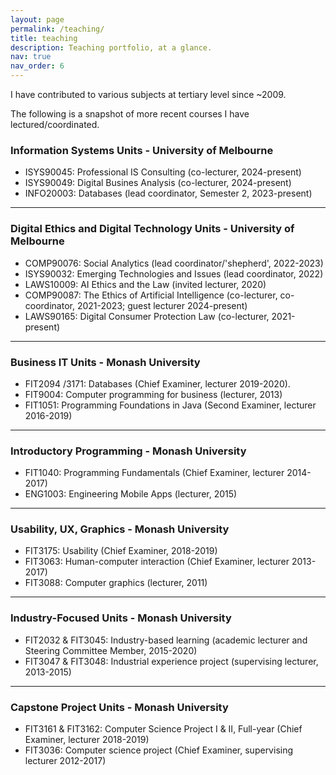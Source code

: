 ```yaml
---
layout: page
permalink: /teaching/
title: teaching
description: Teaching portfolio, at a glance.
nav: true
nav_order: 6
---
```


I have contributed to various subjects at tertiary level since ~2009.

The following is a snapshot of more recent courses I have lectured/coordinated.

### Information Systems Units - University of Melbourne
* ISYS90045: Professional IS Consulting (co-lecturer, 2024-present)
* ISYS90049: Digital Busines Analysis (co-lecturer, 2024-present)
* INFO20003: Databases (lead coordinator, Semester 2, 2023-present)

- - -

### Digital Ethics and Digital Technology Units - University of Melbourne
* COMP90076: Social Analytics (lead coordinator/'shepherd', 2022-2023)
* ISYS90032: Emerging Technologies and Issues (lead coordinator, 2022)
* LAWS10009: AI Ethics and the Law (invited lecturer, 2020)
* COMP90087: The Ethics of Artificial Intelligence (co-lecturer, co-coordinator, 2021-2023; guest lecturer 2024-present)
* LAWS90165: Digital Consumer Protection Law (co-lecturer, 2021-present)

- - - 

### Business IT Units - Monash University
* FIT2094 /3171: Databases (Chief Examiner, lecturer 2019-2020).
* FIT9004: Computer programming for business (lecturer, 2013)
* FIT1051: Programming Foundations in Java (Second Examiner, lecturer 2016-2019)

- - -

### Introductory Programming - Monash University
* FIT1040: Programming Fundamentals (Chief Examiner, lecturer 2014-2017) 
* ENG1003: Engineering Mobile Apps (lecturer, 2015)

- - -

### Usability, UX, Graphics - Monash University
* FIT3175: Usability (Chief Examiner, 2018-2019) 
* FIT3063: Human-computer interaction (Chief Examiner, lecturer 2013-2017)
* FIT3088: Computer graphics (lecturer, 2011)

- - -

### Industry-Focused Units - Monash University
* FIT2032 & FIT3045: Industry-based learning (academic lecturer and Steering Committee Member, 2015-2020)
* FIT3047 & FIT3048: Industrial experience project (supervising lecturer, 2013-2015)

- - -

### Capstone Project Units - Monash University
* FIT3161 & FIT3162: Computer Science Project I & II, Full-year (Chief Examiner, lecturer 2018-2019) 
* FIT3036: Computer science project (Chief Examiner, supervising lecturer 2012-2017)



